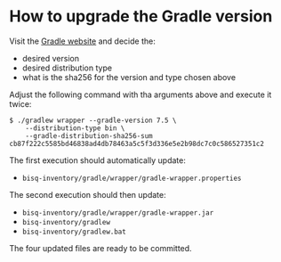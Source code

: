 # How to upgrade the Gradle version

Visit the [Gradle website](https://gradle.org/releases) and decide the:

 - desired version
 - desired distribution type
 - what is the sha256 for the version and type chosen above

Adjust the following command with tha arguments above and execute it twice:

```asciidoc
$ ./gradlew wrapper --gradle-version 7.5 \
    --distribution-type bin \
    --gradle-distribution-sha256-sum cb87f222c5585bd46838ad4db78463a5c5f3d336e5e2b98dc7c0c586527351c2
```

The first execution should automatically update:

- `bisq-inventory/gradle/wrapper/gradle-wrapper.properties`

The second execution should then update:

- `bisq-inventory/gradle/wrapper/gradle-wrapper.jar`
- `bisq-inventory/gradlew`
- `bisq-inventory/gradlew.bat`

The four updated files are ready to be committed.

